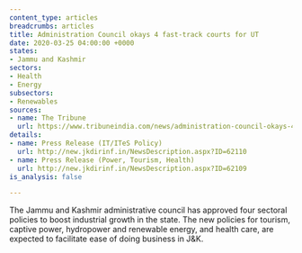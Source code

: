 ```yaml
---
content_type: articles
breadcrumbs: articles
title: Administration Council okays 4 fast-track courts for UT
date: 2020-03-25 04:00:00 +0000
states:
- Jammu and Kashmir
sectors:
- Health
- Energy
subsectors:
- Renewables
sources:
- name: The Tribune
  url: https://www.tribuneindia.com/news/administration-council-okays-4-fast-track-courts-for-ut-58694
details:
- name: Press Release (IT/ITeS Policy)
  url: http://new.jkdirinf.in/NewsDescription.aspx?ID=62110
- name: Press Release (Power, Tourism, Health)
  url: http://new.jkdirinf.in/NewsDescription.aspx?ID=62109
is_analysis: false

---
```

The Jammu and Kashmir administrative council has approved four sectoral policies to boost industrial growth in the state. The new policies for tourism, captive power, hydropower and renewable energy, and health care, are expected to facilitate ease of doing business in J&K.